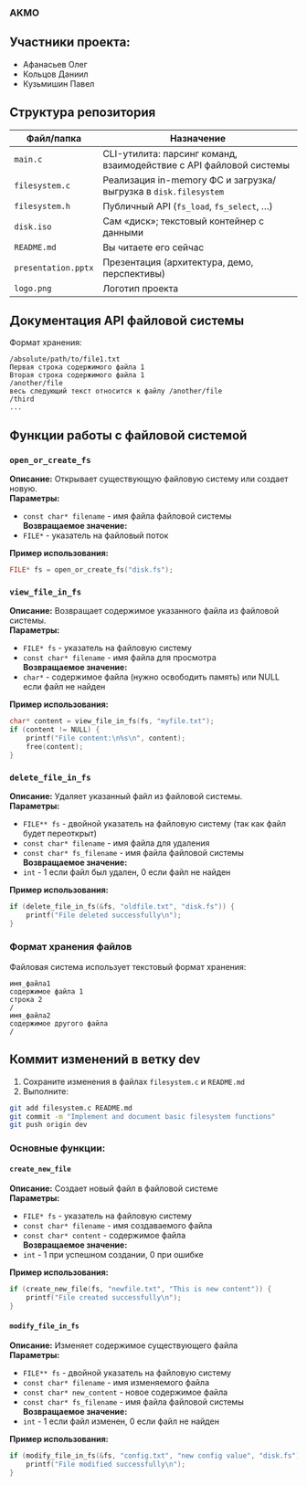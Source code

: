 ### AKMO

## Участники проекта:
- Афанасьев Олег
- Кольцов Даниил
- Кузьмишин Павел

##  Структура репозитория

| Файл/папка         | Назначение                                                        |
|--------------------|-------------------------------------------------------------------|
| `main.c`           | CLI-утилита: парсинг команд, взаимодействие с API файловой системы|
| `filesystem.c`     | Реализация in-memory ФС и загрузка/выгрузка в `disk.filesystem`   |
| `filesystem.h`     | Публичный API (`fs_load`, `fs_select`, …)                         |
| `disk.iso`         | Сам «диск»; текстовый контейнер с данными                        |
| `README.md`        | Вы читаете его сейчас                                            |
| `presentation.pptx`| Презентация (архитектура, демо, перспективы)                     |
| `logo.png`         | Логотип проекта                                                  |

## Документация API файловой системы

Формат хранения:
```
/absolute/path/to/file1.txt
Первая строка содержимого файла 1
Вторая строка содержимого файла 1
/another/file
весь следующий текст относится к файлу /another/file
/third
...
```

## Функции работы с файловой системой

### `open_or_create_fs`
**Описание:** Открывает существующую файловую систему или создает новую.  
**Параметры:**
- `const char* filename` - имя файла файловой системы  
**Возвращаемое значение:**
- `FILE*` - указатель на файловый поток

**Пример использования:**
```c
FILE* fs = open_or_create_fs("disk.fs");
```

### `view_file_in_fs`
**Описание:** Возвращает содержимое указанного файла из файловой системы.  
**Параметры:**
- `FILE* fs` - указатель на файловую систему
- `const char* filename` - имя файла для просмотра  
**Возвращаемое значение:**
- `char*` - содержимое файла (нужно освободить память) или NULL если файл не найден

**Пример использования:**
```c
char* content = view_file_in_fs(fs, "myfile.txt");
if (content != NULL) {
    printf("File content:\n%s\n", content);
    free(content);
}
```

### `delete_file_in_fs`
**Описание:** Удаляет указанный файл из файловой системы.  
**Параметры:**
- `FILE** fs` - двойной указатель на файловую систему (так как файл будет переоткрыт)
- `const char* filename` - имя файла для удаления
- `const char* fs_filename` - имя файла файловой системы  
**Возвращаемое значение:**
- `int` - 1 если файл был удален, 0 если файл не найден

**Пример использования:**
```c
if (delete_file_in_fs(&fs, "oldfile.txt", "disk.fs")) {
    printf("File deleted successfully\n");
}
```

### Формат хранения файлов
Файловая система использует текстовый формат хранения:
```
имя_файла1
содержимое файла 1
строка 2
/
имя_файла2
содержимое другого файла
/
```

## Коммит изменений в ветку dev

1. Сохраните изменения в файлах `filesystem.c` и `README.md`
2. Выполните:
```bash
git add filesystem.c README.md
git commit -m "Implement and document basic filesystem functions"
git push origin dev
```

### Основные функции:

#### `create_new_file`
**Описание:** Создает новый файл в файловой системе  
**Параметры:**
- `FILE* fs` - указатель на файловую систему
- `const char* filename` - имя создаваемого файла
- `const char* content` - содержимое файла  
**Возвращаемое значение:**
- `int` - 1 при успешном создании, 0 при ошибке

**Пример использования:**
```c
if (create_new_file(fs, "newfile.txt", "This is new content")) {
    printf("File created successfully\n");
}
```

#### `modify_file_in_fs`
**Описание:** Изменяет содержимое существующего файла  
**Параметры:**
- `FILE** fs` - двойной указатель на файловую систему
- `const char* filename` - имя изменяемого файла
- `const char* new_content` - новое содержимое файла
- `const char* fs_filename` - имя файла файловой системы  
**Возвращаемое значение:**
- `int` - 1 если файл изменен, 0 если файл не найден

**Пример использования:**
```c
if (modify_file_in_fs(&fs, "config.txt", "new config value", "disk.fs")) {
    printf("File modified successfully\n");
}
